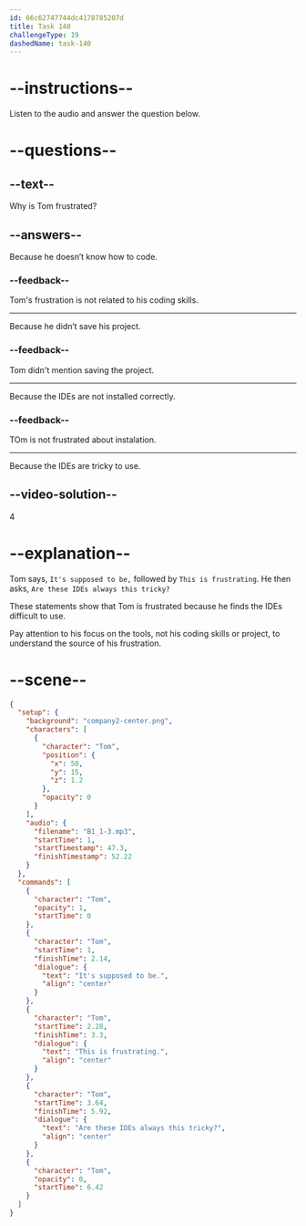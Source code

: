 ```yaml
---
id: 66c62747744dc4178785207d
title: Task 140
challengeType: 19
dashedName: task-140
---
```


<!-- Audio Reference:
Tom: It's supposed to be. This is frustrating. Are these IDEs always this tricky? -->

# --instructions--

Listen to the audio and answer the question below.

# --questions--

## --text--

Why is Tom frustrated?

## --answers--

Because he doesn’t know how to code.

### --feedback--

Tom's frustration is not related to his coding skills.

---

Because he didn’t save his project.

### --feedback--

Tom didn't mention saving the project.

---

Because the IDEs are not installed correctly.

### --feedback--

TOm is not frustrated about instalation.

---

Because the IDEs are tricky to use.
  
## --video-solution--

4

# --explanation--

Tom says, `It's supposed to be,` followed by `This is frustrating`. He then asks, `Are these IDEs always this tricky?` 

These statements show that Tom is frustrated because he finds the IDEs difficult to use. 

Pay attention to his focus on the tools, not his coding skills or project, to understand the source of his frustration.

# --scene--

```json
{
  "setup": {
    "background": "company2-center.png",
    "characters": [
      {
        "character": "Tom",
        "position": {
          "x": 50,
          "y": 15,
          "z": 1.2
        },
        "opacity": 0
      }
    ],
    "audio": {
      "filename": "B1_1-3.mp3",
      "startTime": 1,
      "startTimestamp": 47.3,
      "finishTimestamp": 52.22
    }
  },
  "commands": [
    {
      "character": "Tom",
      "opacity": 1,
      "startTime": 0
    },
    {
      "character": "Tom",
      "startTime": 1,
      "finishTime": 2.14,
      "dialogue": {
        "text": "It's supposed to be.",
        "align": "center"
      }
    },
    {
      "character": "Tom",
      "startTime": 2.28,
      "finishTime": 3.3,
      "dialogue": {
        "text": "This is frustrating.",
        "align": "center"
      }
    },
    {
      "character": "Tom",
      "startTime": 3.64,
      "finishTime": 5.92,
      "dialogue": {
        "text": "Are these IDEs always this tricky?",
        "align": "center"
      }
    },
    {
      "character": "Tom",
      "opacity": 0,
      "startTime": 6.42
    }
  ]
}
```
